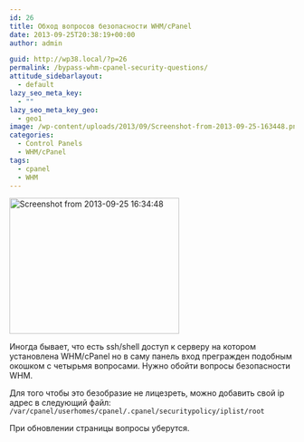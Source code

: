 ```yaml
---
id: 26
title: Обход вопросов безопасности WHM/cPanel
date: 2013-09-25T20:38:19+00:00
author: admin

guid: http://wp38.local/?p=26
permalink: /bypass-whm-cpanel-security-questions/
attitude_sidebarlayout:
  - default
lazy_seo_meta_key:
  - ""
lazy_seo_meta_key_geo:
  - geo1
image: /wp-content/uploads/2013/09/Screenshot-from-2013-09-25-163448.png
categories:
  - Control Panels
  - WHM/cPanel
tags:
  - cpanel
  - WHM
---
```

[<img class="size-medium wp-image-27 aligncenter" alt="Screenshot from 2013-09-25 16:34:48" src="/wp-content/uploads/2013/09/Screenshot-from-2013-09-25-163448-300x240.png" width="300" height="240" srcset="/wp-content/uploads/2013/09/Screenshot-from-2013-09-25-163448-300x240.png 300w, /wp-content/uploads/2013/09/Screenshot-from-2013-09-25-163448.png 470w" sizes="(max-width: 300px) 100vw, 300px" />](/wp-content/uploads/2013/09/Screenshot-from-2013-09-25-163448.png)

Иногда бывает, что есть ssh/shell доступ к серверу на котором установлена WHM/cPanel но в саму панель вход прегражден подобным окошком с четырьмя вопросами. Нужно обойти вопросы безопасности WHM.

Для того чтобы это безобразие не лицезреть, можно добавить свой ip адрес в следующий файл:  
`/var/cpanel/userhomes/cpanel/.cpanel/securitypolicy/iplist/root`

При обновлении страницы вопросы уберутся.
